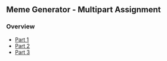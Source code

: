 ## Meme Generator - Multipart Assignment

### Overview

- [Part 1](./part_01.md)
- [Part 2](./part_02.md)
- [Part 3](./part_03.md)

